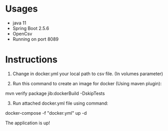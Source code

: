 # **Usages**

* java 11
* Spring Boot 2.5.6
* OpenCsv
* Running on port 8089

# **Instructions**

1. Change in docker.yml your local path to csv file. (In volumes parameter)

2. Run this command to create an image for docker (Using maven plugin):

mvn verify package jib:dockerBuild -DskipTests

3. Run attached docker.yml file using command:

docker-compose -f "docker.yml" up -d

The application is up!

